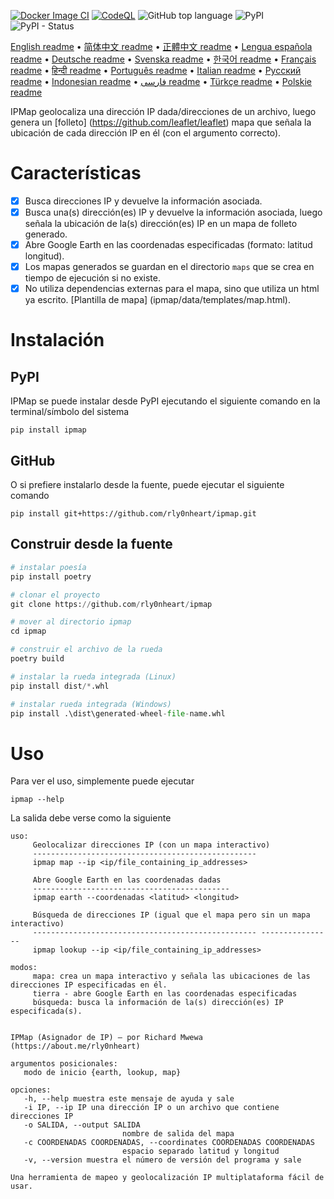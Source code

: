 [![Docker Image CI](https://github.com/rly0nheart/ipmap/actions/workflows/docker-image.yml/badge.svg)](https://github.com/rly0nheart/ipmap/actions/workflows/docker-image.yml)
[![CodeQL](https://github.com/rly0nheart/ipmap/actions/workflows/codeql.yml/badge.svg)](https://github.com/rly0nheart/ipmap/actions/workflows/codeql.yml)
![GitHub top language](https://img.shields.io/github/languages/top/rly0nheart/ipmap?logo=github)
![PyPI](https://img.shields.io/pypi/v/ipmap?label=Latest%20Release&logo=pypi)
![PyPI - Status](https://img.shields.io/pypi/status/ipmap?label=Status&logo=pypi)

[English readme](https://github.com/rly0nheart/ipmap/blob/master/README.md) • 
[简体中文 readme](https://github.com/rly0nheart/ipmap/blob/master/README_zh-CN.md) • 
[正體中文 readme](https://github.com/rly0nheart/ipmap/blob/master/README_zh-TW.md) • 
[Lengua española readme](https://github.com/rly0nheart/ipmap/blob/master/README_es.md) • 
[Deutsche readme](https://github.com/rly0nheart/ipmap/blob/master/README_de.md) • 
[Svenska readme](https://github.com/rly0nheart/ipmap/blob/master/README_sv.md) • 
[한국어 readme](https://github.com/rly0nheart/ipmap/blob/master/README_kr.md) • 
[Français readme](https://github.com/rly0nheart/ipmap/blob/master/README_fr.md) • 
[हिन्दी readme](https://github.com/rly0nheart/ipmap/blob/master/README_hi.md) • 
[Português readme](https://github.com/rly0nheart/ipmap/blob/master/README_pt.md) • 
[Italian readme](https://github.com/rly0nheart/ipmap/blob/master/README_it.md) • 
[Русский readme](https://github.com/rly0nheart/ipmap/blob/master/README_ru.md) • 
[Indonesian readme](https://github.com/rly0nheart/ipmap/blob/master/README_id.md) • 
[فارسی readme](https://github.com/rly0nheart/ipmap/blob/master/README_fa.md) • 
[Türkçe readme](https://github.com/rly0nheart/ipmap/blob/master/README_tr.md) • 
[Polskie readme](https://github.com/rly0nheart/ipmap/blob/master/README_pl.md)

IPMap geolocaliza una dirección IP dada/direcciones de un archivo, luego genera un [folleto] (https://github.com/leaflet/leaflet) mapa que señala la ubicación de cada dirección IP en él (con el argumento correcto).

# Características
- [x] Busca direcciones IP y devuelve la información asociada.
- [x] Busca una(s) dirección(es) IP y devuelve la información asociada, luego señala la ubicación de la(s) dirección(es) IP en un mapa de folleto generado.
- [x] Abre Google Earth en las coordenadas especificadas (formato: latitud longitud).
- [x] Los mapas generados se guardan en el directorio `maps` que se crea en tiempo de ejecución si no existe.
- [x] No utiliza dependencias externas para el mapa, sino que utiliza un html ya escrito. [Plantilla de mapa] (ipmap/data/templates/map.html).

# Instalación
## PyPI
IPMap se puede instalar desde PyPI ejecutando el siguiente comando en la terminal/símbolo del sistema
```
pip install ipmap
```
## GitHub
O si prefiere instalarlo desde la fuente, puede ejecutar el siguiente comando
```
pip install git+https://github.com/rly0nheart/ipmap.git
```
## Construir desde la fuente
```Python
# instalar poesía
pip install poetry

# clonar el proyecto
git clone https://github.com/rly0nheart/ipmap

# mover al directorio ipmap
cd ipmap

# construir el archivo de la rueda
poetry build

# instalar la rueda integrada (Linux)
pip install dist/*.whl

# instalar rueda integrada (Windows)
pip install .\dist\generated-wheel-file-name.whl
```

# Uso
Para ver el uso, simplemente puede ejecutar
```
ipmap --help
```
La salida debe verse como la siguiente
```
uso:
     Geolocalizar direcciones IP (con un mapa interactivo)
     --------------------------------------------------
     ipmap map --ip <ip/file_containing_ip_addresses>

     Abre Google Earth en las coordenadas dadas
     --------------------------------------------
     ipmap earth --coordenadas <latitud> <longitud>

     Búsqueda de direcciones IP (igual que el mapa pero sin un mapa interactivo)
     -------------------------------------------------- ----------------
     ipmap lookup --ip <ip/file_containing_ip_addresses>

modos:
     mapa: crea un mapa interactivo y señala las ubicaciones de las direcciones IP especificadas en él.
     tierra - abre Google Earth en las coordenadas especificadas
     búsqueda: busca la información de la(s) dirección(es) IP especificada(s).
    

IPMap (Asignador de IP) — por Richard Mwewa (https://about.me/rly0nheart)

argumentos posicionales:
   modo de inicio {earth, lookup, map}

opciones:
   -h, --help muestra este mensaje de ayuda y sale
   -i IP, --ip IP una dirección IP o un archivo que contiene direcciones IP
   -o SALIDA, --output SALIDA
                         nombre de salida del mapa
   -c COORDENADAS COORDENADAS, --coordinates COORDENADAS COORDENADAS
                         espacio separado latitud y longitud
   -v, --version muestra el número de versión del programa y sale

Una herramienta de mapeo y geolocalización IP multiplataforma fácil de usar.
```
